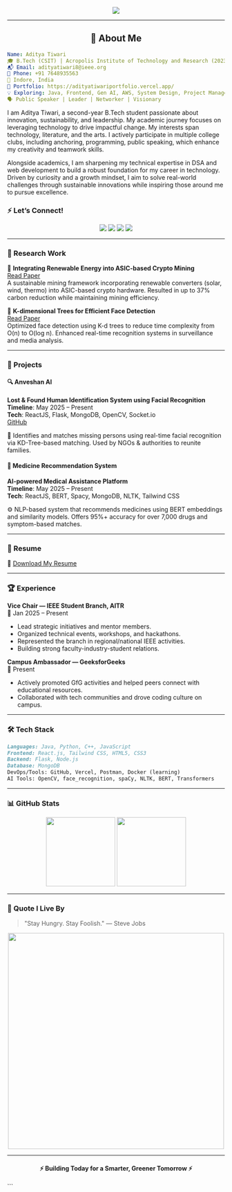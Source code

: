 <!-- Profile README.md for Aditya Tiwari -->
<p align="center">
  <img src="https://readme-typing-svg.herokuapp.com?font=Fira+Code&size=24&duration=4000&pause=1000&color=00C2FF&center=true&vCenter=true&width=600&lines=Hi+%F0%9F%91%8B%2C+I'm+Aditya+Tiwari!;Tech+%7C+Innovation+%7C+Leadership;Building+Sustainable+Tech+%F0%9F%8C%8D;Let's+Connect+%F0%9F%91%89"/>
</p>

---

<h2 align="center">💫 About Me</h2>

```yaml
Name: Aditya Tiwari
🎓 B.Tech (CSIT) | Acropolis Institute of Technology and Research (2023–2027)
📬 Email: adityatiwari8@ieee.org
📱 Phone: +91 7648935563
📍 Indore, India
💼 Portfolio: https://adityatiwariportfolio.vercel.app/
💡 Exploring: Java, Frontend, Gen AI, AWS, System Design, Project Management
🗣 Public Speaker | Leader | Networker | Visionary
```

I am Aditya Tiwari, a second-year B.Tech student passionate about innovation, sustainability, and leadership. My academic journey focuses on leveraging technology to drive impactful change. My interests span technology, literature, and the arts. I actively participate in multiple college clubs, including anchoring, programming, public speaking, which enhance my creativity and teamwork skills. 

Alongside academics, I am sharpening my technical expertise in DSA and web development to build a robust foundation for my career in technology. Driven by curiosity and a growth mindset, I aim to solve real-world challenges through sustainable innovations while inspiring those around me to pursue excellence.

### ⚡ Let’s Connect!
<p align="center">
  <a href="https://www.linkedin.com/in/aditya-tiwari-330017207/"><img src="https://img.shields.io/badge/LinkedIn-0077B5?style=for-the-badge&logo=linkedin&logoColor=white"/></a>
  <a href="https://x.com/AdityaTiwari_8"><img src="https://img.shields.io/badge/Twitter-1DA1F2?style=for-the-badge&logo=twitter&logoColor=white"/></a>
  <a href="mailto:adityatiwari8@ieee.org"><img src="https://img.shields.io/badge/Gmail-D14836?style=for-the-badge&logo=gmail&logoColor=white"/></a>
  <a href="https://github.com/adityatiwari12"><img src="https://img.shields.io/badge/GitHub-100000?style=for-the-badge&logo=github&logoColor=white"/></a>
</p>

---

### 🧠 Research Work

📌 **Integrating Renewable Energy into ASIC-based Crypto Mining**  
[Read Paper](https://www.techrxiv.org/users/924946/articles/1296710-integrating-renewable-energy-converters-into-asic-based-cryptocurrency-mining-a-sustainable-paradigm-for-enhanced-energy-efficiency-and-reduced-environmental-impact?commit=cb7a4a75ba3e63d157989ec65268236c9b66a596)  
A sustainable mining framework incorporating renewable converters (solar, wind, thermo) into ASIC-based crypto hardware. Resulted in up to 37% carbon reduction while maintaining mining efficiency.

📌 **K-dimensional Trees for Efficient Face Detection**  
[Read Paper](https://doi.org/10.36227/techrxiv.174803737.71813266/v1)  
Optimized face detection using K-d trees to reduce time complexity from O(n) to O(log n). Enhanced real-time recognition systems in surveillance and media analysis.

---

### 🚀 Projects

#### 🔍 Anveshan AI
**Lost & Found Human Identification System using Facial Recognition**  
**Timeline**: May 2025 – Present  
**Tech**: ReactJS, Flask, MongoDB, OpenCV, Socket.io  
[GitHub](https://github.com/JayeshMalviya1/AvashanAi)

🧠 Identifies and matches missing persons using real-time facial recognition via KD-Tree-based matching. Used by NGOs & authorities to reunite families.

#### 💊 Medicine Recommendation System
**AI-powered Medical Assistance Platform**  
**Timeline**: May 2025 – Present  
**Tech**: ReactJS, BERT, Spacy, MongoDB, NLTK, Tailwind CSS

⚙️ NLP-based system that recommends medicines using BERT embeddings and similarity models. Offers 95%+ accuracy for over 7,000 drugs and symptom-based matches.

---

### 🧾 Resume
📄 [Download My Resume](Aditya%20Tiwari.pdf)

---

### 🏆 Experience

**Vice Chair — IEEE Student Branch, AITR**  
📍 Jan 2025 – Present
- Lead strategic initiatives and mentor members.
- Organized technical events, workshops, and hackathons.
- Represented the branch in regional/national IEEE activities.
- Building strong faculty-industry-student relations.

**Campus Ambassador — GeeksforGeeks**  
📍 Present
- Actively promoted GfG activities and helped peers connect with educational resources.
- Collaborated with tech communities and drove coding culture on campus.

---

### 🛠 Tech Stack

```md
Languages: Java, Python, C++, JavaScript
Frontend: React.js, Tailwind CSS, HTML5, CSS3
Backend: Flask, Node.js
Database: MongoDB
DevOps/Tools: GitHub, Vercel, Postman, Docker (learning)
AI Tools: OpenCV, face_recognition, spaCy, NLTK, BERT, Transformers
```

---

### 📊 GitHub Stats
<p align="center">
  <img src="https://github-readme-stats.vercel.app/api?username=adityatiwari12&show_icons=true&theme=radical&count_private=true&hide_rank=true" height="160" />
  <img src="https://github-readme-stats.vercel.app/api/top-langs/?username=adityatiwari12&layout=compact&theme=radical" height="160"/>
</p>

---

### 🧠 Quote I Live By
> "Stay Hungry. Stay Foolish." — Steve Jobs

<p align="center">
  <img src="https://media.giphy.com/media/L1R1tvI9svkIWwpVYr/giphy.gif" width="500"/>
</p>

---

<h4 align="center">⚡ Building Today for a Smarter, Greener Tomorrow ⚡</h4>
```
</code>
